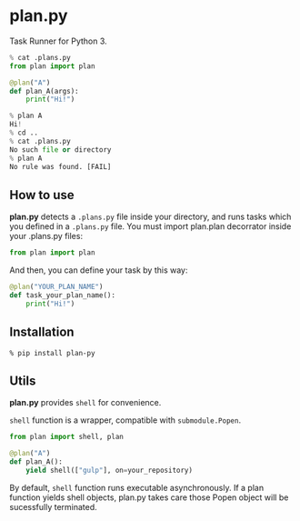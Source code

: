 # plan.py

Task Runner for Python 3.

```python
% cat .plans.py
from plan import plan

@plan("A")
def plan_A(args):
    print("Hi!")

% plan A
Hi!
% cd ..
% cat .plans.py
No such file or directory
% plan A
No rule was found. [FAIL]
```

## How to use

**plan.py** detects a `.plans.py` file inside your directory, and runs tasks which you defined in a `.plans.py` file.
You must import plan.plan decorrator inside your .plans.py files:
```python
from plan import plan
```
And then, you can define your task by this way:

```python
@plan("YOUR_PLAN_NAME")
def task_your_plan_name():
    print("Hi!")
```


## Installation

```
% pip install plan-py
```



## Utils

**plan.py** provides `shell` for convenience.

`shell` function is a wrapper, compatible with `submodule.Popen`.

```python
from plan import shell, plan

@plan("A")
def plan_A():
    yield shell(["gulp"], on=your_repository)
```

By default, `shell` function runs executable asynchronously. If a plan function yields shell objects, plan.py takes care those Popen object will be sucessfully terminated.
